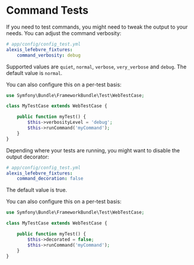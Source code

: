 Command Tests
=============

If you need to test commands, you might need to tweak the output to your needs.
You can adjust the command verbosity:
```yaml
# app/config/config_test.yml
alexis_lefebvre_fixtures:
    command_verbosity: debug
```
Supported values are ```quiet```, ```normal```, ```verbose```, ```very_verbose```
and ```debug```. The default value is ```normal```.

You can also configure this on a per-test basis:
```php
use Symfony\Bundle\FrameworkBundle\Test\WebTestCase;

class MyTestCase extends WebTestCase {

    public function myTest() {
        $this->verbosityLevel = 'debug';
        $this->runCommand('myCommand');
    }
}
```

Depending where your tests are running, you might want to disable the output
decorator:
```yaml
# app/config/config_test.yml
alexis_lefebvre_fixtures:
    command_decoration: false
```
The default value is true.

You can also configure this on a per-test basis:
```php
use Symfony\Bundle\FrameworkBundle\Test\WebTestCase;

class MyTestCase extends WebTestCase {

    public function myTest() {
        $this->decorated = false;
        $this->runCommand('myCommand');
    }
}
```
